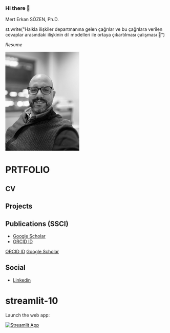 ### Hi there 👋

Mert Erkan SÖZEN, Ph.D.

st.write("Halkla ilişkiler departmanına gelen çağrılar ve bu çağrılara verilen cevaplar arasındaki ilişkinin dil modelleri ile ortaya çıkartılması çalışması  :balloon:")


_Resume_

<!--
![Screenshot](IMG_0486.jpeg)
-->


<img src="IMG_0486.jpeg" width="231" height="308" />

# PRTFOLIO
## CV
## Projects
## Publications (SSCI)
   * [Google Scholar]
   * [ORCID ID]

[ORCID ID]  [Google Scholar]



## Social
  * [Linkedin]


[Google Scholar]: <https://scholar.google.com.tr/citations?user=TAmp1S4AAAAJ&hl=tr&oi=ao>
[Linkedin]: <https://www.linkedin.com/in/merterkansozen>
[ORCID ID]: <https://orcid.org/0000-0002-7965-6461>



# streamlit-10

Launch the web app:

[![Streamlit App](https://static.streamlit.io/badges/streamlit_badge_black_white.svg)](https://share.streamlit.io/vncouver/vncouver/main/sp500-app.py)




<!--
**vncouver/vncouver** is a ✨ _special_ ✨ repository because its `README.md` (this file) appears on your GitHub profile.

Here are some ideas to get you started:

- 🔭 I’m currently working on ...
- 🌱 I’m currently learning ...
- 👯 I’m looking to collaborate on ...
- 🤔 I’m looking for help with ...
- 💬 Ask me about ...
- 📫 How to reach me: ...
- 😄 Pronouns: ...
- ⚡ Fun fact: ...
-->


